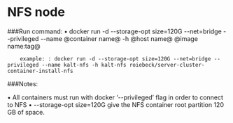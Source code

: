 # NFS node
###Run command:
•	docker run -d --storage-opt size=120G --net=bridge --privileged --name @container name@ -h @host name@ @image name:tag@
    	
    	example: : docker run -d --storage-opt size=120G --net=bridge --privileged --name kalt-nfs -h kalt-nfs roiebeck/server-cluster-container-install-nfs
 
###Notes:
  
•	All containers must run with docker ‘--privileged’ flag in order to connect to NFS
•	--storage-opt size=120G give the NFS container root partition  120 GB of space.
